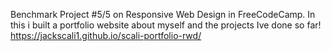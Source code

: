 Benchmark Project #5/5 on Responsive Web Design in FreeCodeCamp. In this i built a portfolio website about myself and the projects Ive done so far!
https://jackscali1.github.io/scali-portfolio-rwd/
